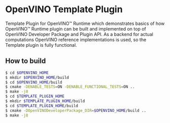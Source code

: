 # OpenVINO Template Plugin

Template Plugin for OpenVINO™ Runtime which demonstrates basics of how OpenVINO™ Runtime plugin can be built and implemented on top of OpenVINO Developer Package and Plugin API.
As a backend for actual computations OpenVINO reference implementations is used, so the Template plugin is fully functional.

## How to build

```bash
$ cd $OPENVINO_HOME
$ mkdir $OPENVINO_HOME/build
$ cd $OPENVINO_HOME/build
$ cmake -DENABLE_TESTS=ON -DENABLE_FUNCTIONAL_TESTS=ON ..
$ make -j8
$ cd $TEMPLATE_PLUGIN_HOME
$ mkdir $TEMPLATE_PLUGIN_HOME/build
$ cd $TEMPLATE_PLUGIN_HOME/build
$ cmake -DOpenVINODeveloperPackage_DIR=$OPENVINO_HOME/build ..
$ make -j8
```
